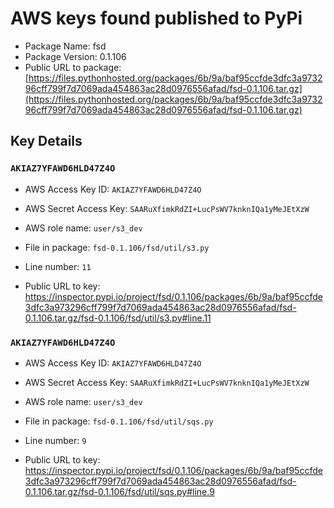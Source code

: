 # AWS keys found published to PyPi

* Package Name: fsd
* Package Version: 0.1.106
* Public URL to package: [https://files.pythonhosted.org/packages/6b/9a/baf95ccfde3dfc3a973296cff799f7d7069ada454863ac28d0976556afad/fsd-0.1.106.tar.gz](https://files.pythonhosted.org/packages/6b/9a/baf95ccfde3dfc3a973296cff799f7d7069ada454863ac28d0976556afad/fsd-0.1.106.tar.gz)

## Key Details

### `AKIAZ7YFAWD6HLD47Z4O`

* AWS Access Key ID: `AKIAZ7YFAWD6HLD47Z4O`
* AWS Secret Access Key: `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` 
* AWS role name: `user/s3_dev`
* File in package: `fsd-0.1.106/fsd/util/s3.py`
* Line number: `11`

* Public URL to key: https://inspector.pypi.io/project/fsd/0.1.106/packages/6b/9a/baf95ccfde3dfc3a973296cff799f7d7069ada454863ac28d0976556afad/fsd-0.1.106.tar.gz/fsd-0.1.106/fsd/util/s3.py#line.11



### `AKIAZ7YFAWD6HLD47Z4O`

* AWS Access Key ID: `AKIAZ7YFAWD6HLD47Z4O`
* AWS Secret Access Key: `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` 
* AWS role name: `user/s3_dev`
* File in package: `fsd-0.1.106/fsd/util/sqs.py`
* Line number: `9`

* Public URL to key: https://inspector.pypi.io/project/fsd/0.1.106/packages/6b/9a/baf95ccfde3dfc3a973296cff799f7d7069ada454863ac28d0976556afad/fsd-0.1.106.tar.gz/fsd-0.1.106/fsd/util/sqs.py#line.9


